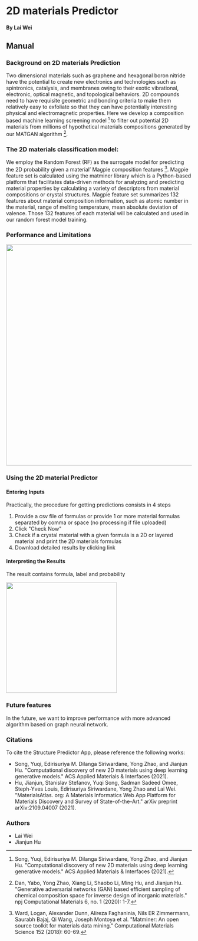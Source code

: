 
# 2D materials Predictor
#### By Lai Wei

## Manual

### Background on 2D materials Prediction

Two dimensional materials such as graphene and hexagonal boron nitride have the potential to create new electronics
and technologies such as spintronics, catalysis, and membranes owing to their exotic vibrational, electronic, optical magnetic, and topological behaviors. 2D compounds need to have requisite geometric and bonding criteria to make them relatively easy to exfoliate so that they can have potentially interesting physical and electromagnetic properties. Here we develop a composition based machine learning screening model [^1] to filter out potential 2D materials from millions of hypothetical materials compositions generated by our MATGAN algorithm [^2]. 


### The 2D materials classification model:

We employ the Random Forest (RF)  as the surrogate model for predicting the 2D probability given a
material’ Magpie composition features [^3]. Magpie feature set is calculated using the matminer library which
is a Python-based platform that facilitates data-driven methods for analyzing and predicting material properties by
calculating a variety of descriptors from material compositions or crystal structures. Magpie feature set summarizes 132
features about material composition information, such as atomic number in the material, range of melting temperature,
mean absolute deviation of valence. Those 132 features of each material will be calculated and used in our random
forest model training.

### Performance and Limitations

<img src="../img/2d_results.png" width=600>

### Using the 2D material Predictor

#### Entering Inputs

Practically, the procedure for getting predictions consists in 4 steps

1. Provide a csv file of formulas or provide 1 or more material formulas separated by comma or space (no processing if file uploaded)
2. Click "Check Now"
3. Check if a crystal material with a given formula is a 2D or layered material and print the 2D materials formulas
4. Download detailed results by clicking link

#### Interpreting the Results
The result contains formula, label and probability

<img src="../img/2d_result.png" width=300>

### Future features

In the future, we want to improve performance with more advanced algorithm based on graph neural network.

### Citations

To cite the Structure Predictor App, please reference the following works:

- Song, Yuqi, Edirisuriya M. Dilanga Siriwardane, Yong Zhao, and Jianjun Hu. "Computational discovery of new 2D materials using deep learning generative models." ACS Applied Materials & Interfaces (2021).
- Hu, Jianjun, Stanislav Stefanov, Yuqi Song, Sadman Sadeed Omee, Steph-Yves Louis, Edirisuriya Siriwardane, Yong Zhao and Lai Wei. "MaterialsAtlas. org: A Materials Informatics Web App Platform for Materials Discovery and Survey of State-of-the-Art." arXiv preprint arXiv:2109.04007 (2021).

[^1]: Song, Yuqi, Edirisuriya M. Dilanga Siriwardane, Yong Zhao, and Jianjun Hu. "Computational discovery of new 2D materials using deep learning generative models." ACS Applied Materials & Interfaces (2021).
[^2]: Dan, Yabo, Yong Zhao, Xiang Li, Shaobo Li, Ming Hu, and Jianjun Hu. "Generative adversarial networks (GAN) based efficient sampling of chemical composition space for inverse design of inorganic materials." npj Computational Materials 6, no. 1 (2020): 1-7.
[^3]: Ward, Logan, Alexander Dunn, Alireza Faghaninia, Nils ER Zimmermann, Saurabh Bajaj, Qi Wang, Joseph Montoya et al. "Matminer: An open source toolkit for materials data mining." Computational Materials Science 152 (2018): 60-69.

### Authors

- Lai Wei
- Jianjun Hu
